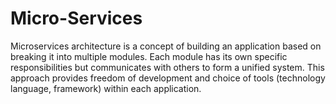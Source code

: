 # Micro-Services
Microservices architecture is a concept of building an application based on breaking it into multiple modules. Each module has its own specific responsibilities but communicates with others to form a unified system. This approach provides freedom of development and choice of tools (technology language, framework) within each application.
